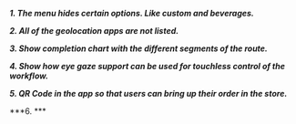 ***1. The menu hides certain options. Like custom and beverages.***

***2. All of the geolocation apps are not listed.***

***3. Show completion chart with the different segments of the route.***

***4. Show how eye gaze support can be used for touchless control of the workflow.***

***5. QR Code in the app so that users can bring up their order in the store.***

***6. ***